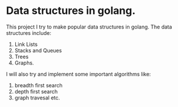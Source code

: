 # Data structures in golang.

This project I try to make popular data structures in golang. The data structures include:

1. Link Lists
2. Stacks and Queues
3. Trees
4. Graphs.

I will also try and implement some important algorithms like:
1. breadth first search
2. depth first search
3. graph travesal etc.
